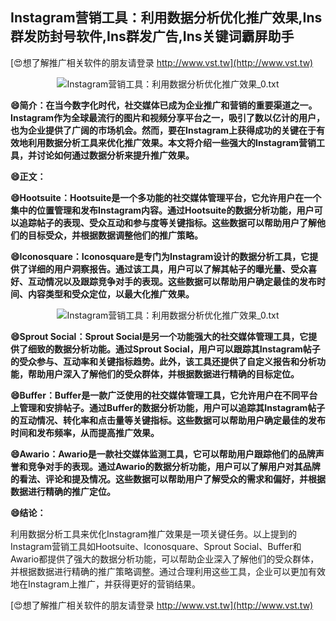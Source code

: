 ## **Instagram营销工具：利用数据分析优化推广效果,Ins群发防封号软件,Ins群发广告,Ins关键词霸屏助手**

[😍想了解推广相关软件的朋友请登录 http://www.vst.tw](http://www.vst.tw)

 <center><img src="https://vst.tw/MP4/tuiguang/png/7.png" alt="Instagram营销工具：利用数据分析优化推广效果_0.txt"></center>

**😄简介：在当今数字化时代，社交媒体已成为企业推广和营销的重要渠道之一。Instagram作为全球最流行的图片和视频分享平台之一，吸引了数以亿计的用户，也为企业提供了广阔的市场机会。然而，要在Instagram上获得成功的关键在于有效地利用数据分析工具来优化推广效果。本文将介绍一些强大的Instagram营销工具，并讨论如何通过数据分析来提升推广效果。**

**😄正文：**

**😄Hootsuite：Hootsuite是一个多功能的社交媒体管理平台，它允许用户在一个集中的位置管理和发布Instagram内容。通过Hootsuite的数据分析功能，用户可以追踪帖子的表现、受众互动和参与度等关键指标。这些数据可以帮助用户了解他们的目标受众，并根据数据调整他们的推广策略。**

**😄Iconosquare：Iconosquare是专门为Instagram设计的数据分析工具，它提供了详细的用户洞察报告。通过该工具，用户可以了解其帖子的曝光量、受众喜好、互动情况以及跟踪竞争对手的表现。这些数据可以帮助用户确定最佳的发布时间、内容类型和受众定位，以最大化推广效果。**

 <center><img src="https://vst.tw/MP4/tuiguang/png/5.png" alt="Instagram营销工具：利用数据分析优化推广效果_0.txt"></center>

**😄Sprout Social：Sprout Social是另一个功能强大的社交媒体管理工具，它提供了细致的数据分析功能。通过Sprout Social，用户可以跟踪其Instagram帖子的受众参与、互动率和关键指标趋势。此外，该工具还提供了自定义报告和分析功能，帮助用户深入了解他们的受众群体，并根据数据进行精确的目标定位。**

**😄Buffer：Buffer是一款广泛使用的社交媒体管理工具，它允许用户在不同平台上管理和安排帖子。通过Buffer的数据分析功能，用户可以追踪其Instagram帖子的互动情况、转化率和点击量等关键指标。这些数据可以帮助用户确定最佳的发布时间和发布频率，从而提高推广效果。**

**😄Awario：Awario是一款社交媒体监测工具，它可以帮助用户跟踪他们的品牌声誉和竞争对手的表现。通过Awario的数据分析功能，用户可以了解用户对其品牌的看法、评论和提及情况。这些数据可以帮助用户了解受众的需求和偏好，并根据数据进行精确的推广定位。**

**😄结论：**

利用数据分析工具来优化Instagram推广效果是一项关键任务。以上提到的Instagram营销工具如Hootsuite、Iconosquare、Sprout Social、Buffer和Awario都提供了强大的数据分析功能，可以帮助企业深入了解他们的受众群体，并根据数据进行精确的推广策略调整。通过合理利用这些工具，企业可以更加有效地在Instagram上推广，并获得更好的营销结果。

[😍想了解推广相关软件的朋友请登录 http://www.vst.tw](http://www.vst.tw)




